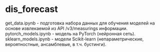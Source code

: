 # dis_forecast

get_data.ipynb - подготовка набора данных для обучения моделей на основе извлекаемой из API /v3/measurings информации.
pytorch_models.ipynb - модель на PyTorch (нейронная сеть).
sklearn_models.ipynb - модели Scikit-learn (непараметрические, вероятностные, ансамблевые, в т.ч. бустинги).
